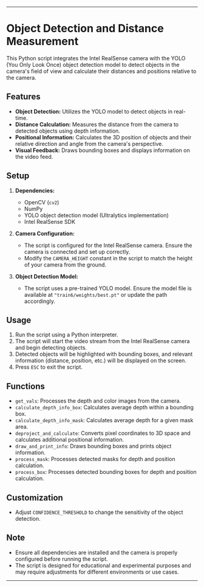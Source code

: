 
---

# Object Detection and Distance Measurement

This Python script integrates the Intel RealSense camera with the YOLO (You Only Look Once) object detection model to detect objects in the camera's field of view and calculate their distances and positions relative to the camera.

## Features

- **Object Detection:** Utilizes the YOLO model to detect objects in real-time.
- **Distance Calculation:** Measures the distance from the camera to detected objects using depth information.
- **Positional Information:** Calculates the 3D position of objects and their relative direction and angle from the camera's perspective.
- **Visual Feedback:** Draws bounding boxes and displays information on the video feed.

## Setup

1. **Dependencies:**
    - OpenCV (`cv2`)
    - NumPy
    - YOLO object detection model (Ultralytics implementation)
    - Intel RealSense SDK

2. **Camera Configuration:**
    - The script is configured for the Intel RealSense camera. Ensure the camera is connected and set up correctly.
    - Modify the `CAMERA_HEIGHT` constant in the script to match the height of your camera from the ground.

3. **Object Detection Model:**
    - The script uses a pre-trained YOLO model. Ensure the model file is available at `"train6/weights/best.pt"` or update the path accordingly.

## Usage

1. Run the script using a Python interpreter.
2. The script will start the video stream from the Intel RealSense camera and begin detecting objects.
3. Detected objects will be highlighted with bounding boxes, and relevant information (distance, position, etc.) will be displayed on the screen.
4. Press `ESC` to exit the script.

## Functions

- `get_vals`: Processes the depth and color images from the camera.
- `calculate_depth_info_box`: Calculates average depth within a bounding box.
- `calculate_depth_info_mask`: Calculates average depth for a given mask area.
- `deproject_and_calculate`: Converts pixel coordinates to 3D space and calculates additional positional information.
- `draw_and_print_info`: Draws bounding boxes and prints object information.
- `process_mask`: Processes detected masks for depth and position calculation.
- `process_box`: Processes detected bounding boxes for depth and position calculation.

## Customization

- Adjust `CONFIDENCE_THRESHOLD` to change the sensitivity of the object detection.

## Note

- Ensure all dependencies are installed and the camera is properly configured before running the script.
- The script is designed for educational and experimental purposes and may require adjustments for different environments or use cases.

---

